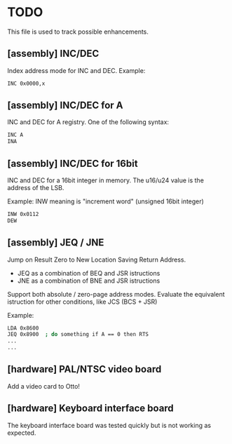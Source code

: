 # TODO

This file is used to track possible enhancements.

## [assembly] INC/DEC 
Index address mode for INC and DEC. Example:

```sh
INC 0x0000,x 
```

## [assembly] INC/DEC for A
INC and DEC for A registry. One of the following syntax:

```sh
INC A  
INA      
```

## [assembly] INC/DEC for 16bit 
INC and DEC for a 16bit integer in memory. The u16/u24 value is the address of the LSB.

Example: INW meaning is "increment word" (unsigned 16bit integer)
```sh
INW 0x0112 
DEW      
```

## [assembly] JEQ / JNE  
Jump on Result Zero to New Location Saving Return Address.
* JEQ as a combination of BEQ and JSR istructions
* JNE as a combination of BNE and JSR istructions

Support both absolute / zero-page address modes.
Evaluate the equivalent istruction for other conditions, like JCS (BCS + JSR)

Example:
```sh
LDA 0x8600
JEQ 0x8900  ; do something if A == 0 then RTS
...         
...
```

## [hardware] PAL/NTSC video board
Add a video card to Otto!

## [hardware] Keyboard interface board
The keyboard interface board was tested quickly but is not working as expected.